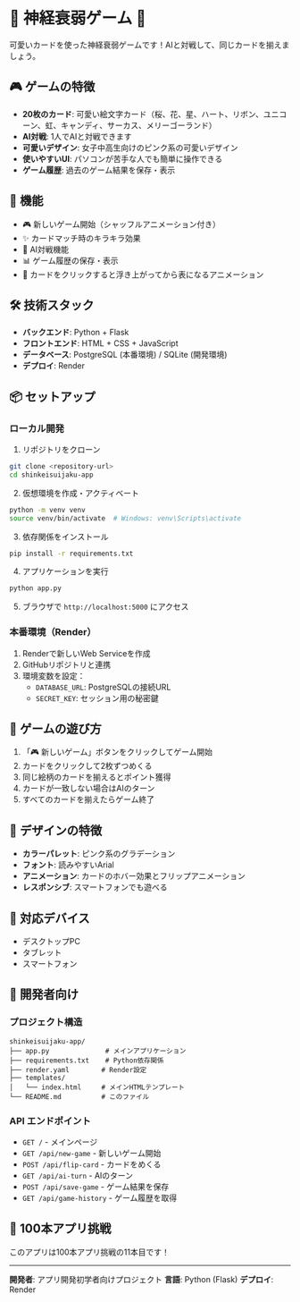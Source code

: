 # 🌸 神経衰弱ゲーム 🌸

可愛いカードを使った神経衰弱ゲームです！AIと対戦して、同じカードを揃えましょう。

## 🎮 ゲームの特徴

- **20枚のカード**: 可愛い絵文字カード（桜、花、星、ハート、リボン、ユニコーン、虹、キャンディ、サーカス、メリーゴーランド）
- **AI対戦**: 1人でAIと対戦できます
- **可愛いデザイン**: 女子中高生向けのピンク系の可愛いデザイン
- **使いやすいUI**: パソコンが苦手な人でも簡単に操作できる
- **ゲーム履歴**: 過去のゲーム結果を保存・表示

## 🚀 機能

- 🎮 新しいゲーム開始（シャッフルアニメーション付き）
- ✨ カードマッチ時のキラキラ効果
- 🤖 AI対戦機能
- 📊 ゲーム履歴の保存・表示
- 🎯 カードをクリックすると浮き上がってから表になるアニメーション

## 🛠️ 技術スタック

- **バックエンド**: Python + Flask
- **フロントエンド**: HTML + CSS + JavaScript
- **データベース**: PostgreSQL (本番環境) / SQLite (開発環境)
- **デプロイ**: Render

## 📦 セットアップ

### ローカル開発

1. リポジトリをクローン
```bash
git clone <repository-url>
cd shinkeisuijaku-app
```

2. 仮想環境を作成・アクティベート
```bash
python -m venv venv
source venv/bin/activate  # Windows: venv\Scripts\activate
```

3. 依存関係をインストール
```bash
pip install -r requirements.txt
```

4. アプリケーションを実行
```bash
python app.py
```

5. ブラウザで `http://localhost:5000` にアクセス

### 本番環境（Render）

1. Renderで新しいWeb Serviceを作成
2. GitHubリポジトリと連携
3. 環境変数を設定：
   - `DATABASE_URL`: PostgreSQLの接続URL
   - `SECRET_KEY`: セッション用の秘密鍵

## 🎯 ゲームの遊び方

1. 「🎮 新しいゲーム」ボタンをクリックしてゲーム開始
2. カードをクリックして2枚ずつめくる
3. 同じ絵柄のカードを揃えるとポイント獲得
4. カードが一致しない場合はAIのターン
5. すべてのカードを揃えたらゲーム終了

## 🎨 デザインの特徴

- **カラーパレット**: ピンク系のグラデーション
- **フォント**: 読みやすいArial
- **アニメーション**: カードのホバー効果とフリップアニメーション
- **レスポンシブ**: スマートフォンでも遊べる

## 📱 対応デバイス

- デスクトップPC
- タブレット
- スマートフォン

## 🔧 開発者向け

### プロジェクト構造
```
shinkeisuijaku-app/
├── app.py              # メインアプリケーション
├── requirements.txt    # Python依存関係
├── render.yaml        # Render設定
├── templates/
│   └── index.html     # メインHTMLテンプレート
└── README.md          # このファイル
```

### API エンドポイント

- `GET /` - メインページ
- `GET /api/new-game` - 新しいゲーム開始
- `POST /api/flip-card` - カードをめくる
- `GET /api/ai-turn` - AIのターン
- `POST /api/save-game` - ゲーム結果を保存
- `GET /api/game-history` - ゲーム履歴を取得

## 🎉 100本アプリ挑戦

このアプリは100本アプリ挑戦の11本目です！

---

**開発者**: アプリ開発初学者向けプロジェクト
**言語**: Python (Flask)
**デプロイ**: Render 